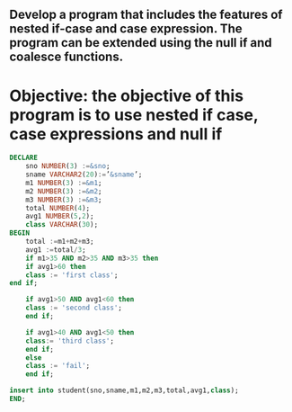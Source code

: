 ## Develop a program that includes the features of nested if-case and case expression. The program can be extended using the null if and coalesce functions.

# Objective: the objective of this program is to use nested if case, case expressions and null if 

```sql
DECLARE
	sno NUMBER(3) :=&sno;
	sname VARCHAR2(20):=’&sname’;
	m1 NUMBER(3) :=&m1;
	m2 NUMBER(3) :=&m2;
	m3 NUMBER(3) :=&m3;
	total NUMBER(4);
	avg1 NUMBER(5,2);
	class VARCHAR(30);
BEGIN
	total :=m1+m2+m3;
	avg1 :=total/3;
	if m1>35 AND m2>35 AND m3>35 then
	if avg1>60 then
	class := 'first class';
end if;

	if avg1>50 AND avg1<60 then
	class := 'second class';
	end if;

	if avg1>40 AND avg1<50 then
	class:= 'third class';
	end if;
	else
	class := 'fail';
	end if;

insert into student(sno,sname,m1,m2,m3,total,avg1,class);
END;
```